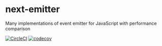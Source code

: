# next-emitter
Many implementations of event emitter for JavaScript with performance comparison

[![CircleCI](https://circleci.com/gh/gartz/next-emitter.svg?style=svg)](https://circleci.com/gh/gartz/next-emitter)
[![codecov](https://codecov.io/gh/gartz/next-emitter/branch/master/graph/badge.svg)](https://codecov.io/gh/gartz/next-emitter)
